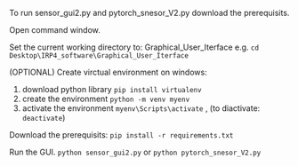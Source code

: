 To run sensor_gui2.py and pytorch_snesor_V2.py download the prerequisits.

Open command window.

Set the current working directory to: Graphical_User_Iterface
e.g. ```cd Desktop\IRP4_software\Graphical_User_Iterface```

(OPTIONAL) Create virctual environment on windows:
1) download python library
   ```pip install virtualenv```
2) create the environment
   ```python -m venv myenv```
3) activate the environment
   ```myenv\Scripts\activate```
   , (to diactivate: ```deactivate```)

Download the prerequisits:
```pip install -r requirements.txt```

Run the GUI.
```python sensor_gui2.py``` or ```python pytorch_snesor_V2.py```
